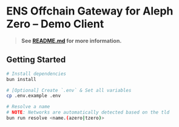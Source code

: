 # ENS Offchain Gateway for Aleph Zero – Demo Client

> **See [README.md](../../README.md) for more information.**

## Getting Started

```bash
# Install dependencies
bun install

# [Optional] Create `.env` & Set all variables
cp .env.example .env

# Resolve a name
# NOTE: Networks are automatically detected based on the tld
bun run resolve <name.(azero|tzero)>
```

